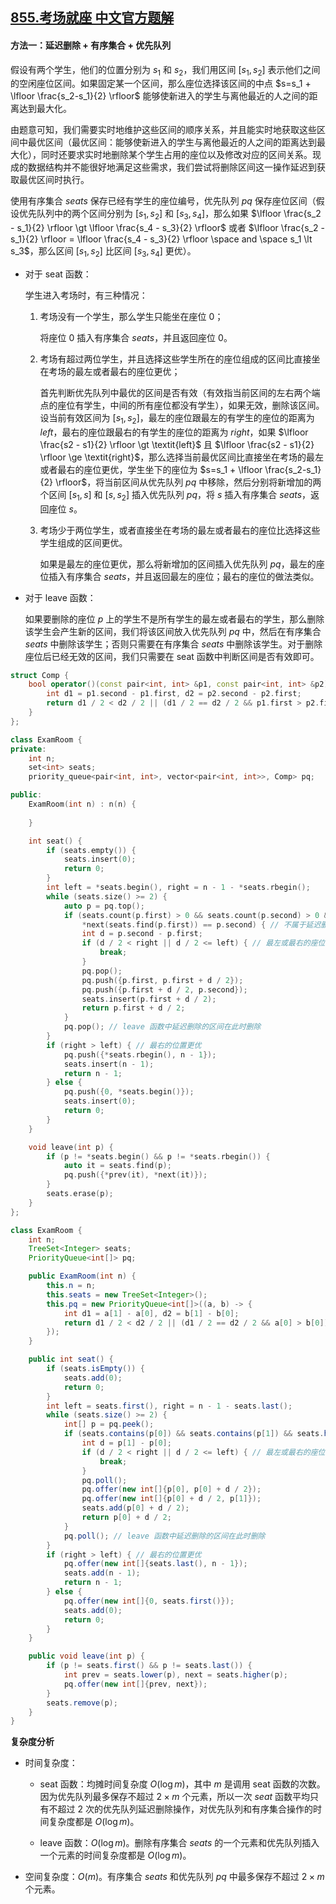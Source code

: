## [855.考场就座 中文官方题解](https://leetcode.cn/problems/exam-room/solutions/100000/kao-chang-jiu-zuo-by-leetcode-solution-074y)
#### 方法一：延迟删除 + 有序集合 + 优先队列

假设有两个学生，他们的位置分别为 $s_1$ 和 $s_2$，我们用区间 $[s_1, s_2]$ 表示他们之间的空闲座位区间。如果固定某一个区间，那么座位选择该区间的中点 $s=s_1 + \lfloor \frac{s_2-s_1}{2} \rfloor$ 能够使新进入的学生与离他最近的人之间的距离达到最大化。

由题意可知，我们需要实时地维护这些区间的顺序关系，并且能实时地获取这些区间中最优区间（最优区间：能够使新进入的学生与离他最近的人之间的距离达到最大化），同时还要求实时地删除某个学生占用的座位以及修改对应的区间关系。现成的数据结构并不能很好地满足这些需求，我们尝试将删除区间这一操作延迟到获取最优区间时执行。

使用有序集合 $\textit{seats}$ 保存已经有学生的座位编号，优先队列 $\textit{pq}$ 保存座位区间（假设优先队列中的两个区间分别为 $[s_1, s_2]$ 和 $[s_3, s_4]$，那么如果 $\lfloor \frac{s_2 - s_1}{2} \rfloor \gt \lfloor \frac{s_4 - s_3}{2} \rfloor$ 或者 $\lfloor \frac{s_2 - s_1}{2} \rfloor = \lfloor \frac{s_4 - s_3}{2} \rfloor \space and \space s_1 \lt s_3$，那么区间 $[s_1, s_2]$ 比区间 $[s_3, s_4]$ 更优）。

+ 对于 $\text{seat}$ 函数：

    学生进入考场时，有三种情况：

    1. 考场没有一个学生，那么学生只能坐在座位 $0$；

        将座位 $0$ 插入有序集合 $\textit{seats}$，并且返回座位 $0$。

    2. 考场有超过两位学生，并且选择这些学生所在的座位组成的区间比直接坐在考场的最左或者最右的座位更优；

        首先判断优先队列中最优的区间是否有效（有效指当前区间的左右两个端点的座位有学生，中间的所有座位都没有学生），如果无效，删除该区间。设当前有效区间为 $[s_1, s_2]$，最左的座位跟最左的有学生的座位的距离为 $\textit{left}$，最右的座位跟最右的有学生的座位的距离为 $\textit{right}$，如果 $\lfloor \frac{s2 - s1}{2} \rfloor \gt \textit{left}$ 且 $\lfloor \frac{s2 - s1}{2} \rfloor \ge \textit{right}$，那么选择当前最优区间比直接坐在考场的最左或者最右的座位更优，学生坐下的座位为 $s=s_1 + \lfloor \frac{s_2-s_1}{2} \rfloor$，将当前区间从优先队列 $\textit{pq}$ 中移除，然后分别将新增加的两个区间 $[s_1, s]$ 和 $[s, s_2]$ 插入优先队列 $\textit{pq}$，将 $s$ 插入有序集合 $\textit{seats}$，返回座位 $s$。

    3. 考场少于两位学生，或者直接坐在考场的最左或者最右的座位比选择这些学生组成的区间更优。

        如果是最左的座位更优，那么将新增加的区间插入优先队列 $\textit{pq}$，最左的座位插入有序集合 $\textit{seats}$，并且返回最左的座位；最右的座位的做法类似。

+ 对于 $\text{leave}$ 函数：

    如果要删除的座位 $p$ 上的学生不是所有学生的最左或者最右的学生，那么删除该学生会产生新的区间，我们将该区间放入优先队列 $\textit{pq}$ 中，然后在有序集合 $\textit{seats}$ 中删除该学生；否则只需要在有序集合 $\textit{seats}$ 中删除该学生。对于删除座位后已经无效的区间，我们只需要在 $\text{seat}$ 函数中判断区间是否有效即可。

```C++ [sol1-C++]
struct Comp {
    bool operator()(const pair<int, int> &p1, const pair<int, int> &p2) {
        int d1 = p1.second - p1.first, d2 = p2.second - p2.first;
        return d1 / 2 < d2 / 2 || (d1 / 2 == d2 / 2 && p1.first > p2.first);
    }
};

class ExamRoom {
private:
    int n;
    set<int> seats;
    priority_queue<pair<int, int>, vector<pair<int, int>>, Comp> pq;

public:
    ExamRoom(int n) : n(n) {
        
    }

    int seat() {
        if (seats.empty()) {
            seats.insert(0);
            return 0;
        }
        int left = *seats.begin(), right = n - 1 - *seats.rbegin();
        while (seats.size() >= 2) {
            auto p = pq.top();
            if (seats.count(p.first) > 0 && seats.count(p.second) > 0 && 
                *next(seats.find(p.first)) == p.second) { // 不属于延迟删除的区间
                int d = p.second - p.first;
                if (d / 2 < right || d / 2 <= left) { // 最左或最右的座位更优
                    break;
                }
                pq.pop();
                pq.push({p.first, p.first + d / 2});
                pq.push({p.first + d / 2, p.second});
                seats.insert(p.first + d / 2);
                return p.first + d / 2;
            }
            pq.pop(); // leave 函数中延迟删除的区间在此时删除
        }
        if (right > left) { // 最右的位置更优
            pq.push({*seats.rbegin(), n - 1});
            seats.insert(n - 1);
            return n - 1;
        } else {
            pq.push({0, *seats.begin()});
            seats.insert(0);
            return 0;
        }
    }

    void leave(int p) {
        if (p != *seats.begin() && p != *seats.rbegin()) {
            auto it = seats.find(p);
            pq.push({*prev(it), *next(it)});
        }
        seats.erase(p);
    }
};
```

```Java [sol1-Java]
class ExamRoom {
    int n;
    TreeSet<Integer> seats;
    PriorityQueue<int[]> pq;

    public ExamRoom(int n) {
        this.n = n;
        this.seats = new TreeSet<Integer>();
        this.pq = new PriorityQueue<int[]>((a, b) -> {
            int d1 = a[1] - a[0], d2 = b[1] - b[0];
            return d1 / 2 < d2 / 2 || (d1 / 2 == d2 / 2 && a[0] > b[0]) ? 1 : -1;
        });
    }

    public int seat() {
        if (seats.isEmpty()) {
            seats.add(0);
            return 0;
        }
        int left = seats.first(), right = n - 1 - seats.last();
        while (seats.size() >= 2) {
            int[] p = pq.peek();
            if (seats.contains(p[0]) && seats.contains(p[1]) && seats.higher(p[0]) == p[1]) { // 不属于延迟删除的区间
                int d = p[1] - p[0];
                if (d / 2 < right || d / 2 <= left) { // 最左或最右的座位更优
                    break;
                }
                pq.poll();
                pq.offer(new int[]{p[0], p[0] + d / 2});
                pq.offer(new int[]{p[0] + d / 2, p[1]});
                seats.add(p[0] + d / 2);
                return p[0] + d / 2;
            }
            pq.poll(); // leave 函数中延迟删除的区间在此时删除
        }
        if (right > left) { // 最右的位置更优
            pq.offer(new int[]{seats.last(), n - 1});
            seats.add(n - 1);
            return n - 1;
        } else {
            pq.offer(new int[]{0, seats.first()});
            seats.add(0);
            return 0;
        }
    }

    public void leave(int p) {
        if (p != seats.first() && p != seats.last()) {
            int prev = seats.lower(p), next = seats.higher(p);
            pq.offer(new int[]{prev, next});
        }
        seats.remove(p);
    }
}
```

**复杂度分析**

+ 时间复杂度：

    + $\text{seat}$ 函数：均摊时间复杂度 $O(\log m)$，其中 $m$ 是调用 $\text{seat}$ 函数的次数。因为优先队列最多保存不超过 $2 \times m$ 个元素，所以一次 $\textit{seat}$ 函数平均只有不超过 $2$ 次的优先队列延迟删除操作，对优先队列和有序集合操作的时间复杂度都是 $O(\log m)$。

    + $\text{leave}$ 函数：$O(\log m)$。删除有序集合 $\textit{seats}$ 的一个元素和优先队列插入一个元素的时间复杂度都是 $O(\log m)$。

+ 空间复杂度：$O(m)$。有序集合 $\textit{seats}$ 和优先队列 $\textit{pq}$ 中最多保存不超过 $2 \times m$ 个元素。